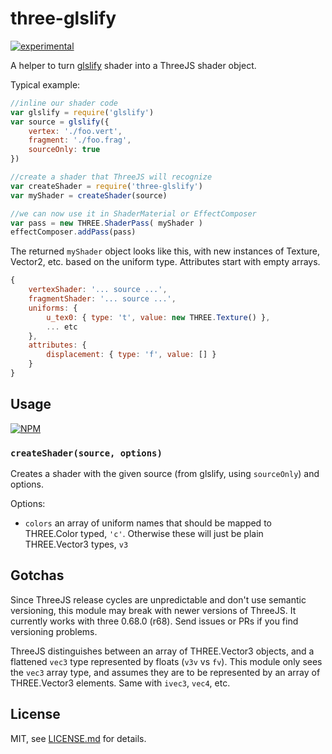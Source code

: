 # three-glslify

[![experimental](http://badges.github.io/stability-badges/dist/experimental.svg)](http://github.com/badges/stability-badges)

A helper to turn [glslify](https://github.com/stackgl/glslify) shader into a ThreeJS shader object. 

Typical example:

```js
//inline our shader code
var glslify = require('glslify')
var source = glslify({
    vertex: './foo.vert',
    fragment: './foo.frag',
    sourceOnly: true
})

//create a shader that ThreeJS will recognize
var createShader = require('three-glslify')
var myShader = createShader(source)

//we can now use it in ShaderMaterial or EffectComposer
var pass = new THREE.ShaderPass( myShader )
effectComposer.addPass(pass)
```

The returned `myShader` object looks like this, with new instances of Texture, Vector2, etc. based on the uniform type. Attributes start with empty arrays. 

```js
{
	vertexShader: '... source ...',
	fragmentShader: '... source ...',
	uniforms: {
		u_tex0: { type: 't', value: new THREE.Texture() },
		... etc
	},
	attributes: {
		displacement: { type: 'f', value: [] }
	}
}
```

## Usage

[![NPM](https://nodei.co/npm/three-glslify.png)](https://nodei.co/npm/three-glslify/)

### `createShader(source, options)`

Creates a shader with the given source (from glslify, using `sourceOnly`) and options.

Options:

- `colors` an array of uniform names that should be mapped to THREE.Color typed, `'c'`. Otherwise these will just be plain THREE.Vector3 types, `v3`

## Gotchas

Since ThreeJS release cycles are unpredictable and don't use semantic versioning, this module may break with newer versions of ThreeJS. It currently works with three 0.68.0 (r68). Send issues or PRs if you find versioning problems.

ThreeJS distinguishes between an array of THREE.Vector3 objects, and a flattened `vec3` type represented by floats (`v3v` vs `fv`). This module only sees the `vec3` array type, and assumes they are to be represented by an array of THREE.Vector3 elements. Same with `ivec3`, `vec4`, etc. 

## License

MIT, see [LICENSE.md](http://github.com/mattdesl/three-glslify/blob/master/LICENSE.md) for details.
